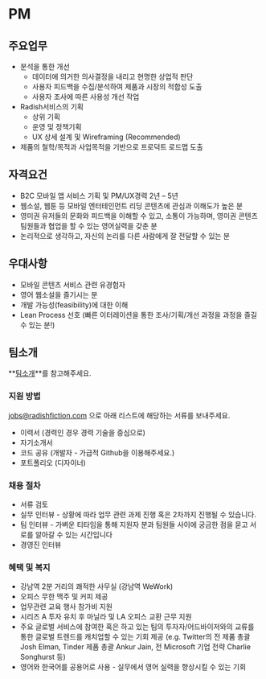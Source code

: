 
# PM

## 주요업무
 
- 분석을 통한 개선
  - 데이터에 의거한 의사결정을 내리고 현명한 상업적 판단
  - 사용자 피드백을 수집/분석하여 제품과 시장의 적합성 도출
  - 사용자 조사에 따른 사용성 개선 작업
- Radish서비스의 기획
  - 상위 기획
  - 운영 및 정책기획
  - UX 상세 설계 및 Wireframing (Recommended) 
- 제품의 철학/목적과 사업목적을 기반으로 프로덕트 로드맵 도출
 
## 자격요건

- B2C 모바일 앱 서비스 기획 및 PM/UX경력 2년 – 5년
- 웹소설, 웹툰 등 모바일 엔터테인먼트 리딩 콘텐츠에 관심과 이해도가 높은 분
- 영미권 유저들의 문화와 피드백을 이해할 수 있고, 소통이 가능하며, 영미권 콘텐츠팀원들과 협업을 할 수 있는 영어실력을 갖춘 분
- 논리적으로 생각하고, 자신의 논리를 다른 사람에게 잘 전달할 수 있는 분

## 우대사항 

- 모바일 콘텐츠 서비스 관련 유경험자
- 영어 웹소설을 즐기시는 분
- 개발 가능성(feasibility)에 대한 이해  
- Lean Process 선호 (빠른 이터레이션을 통한 조사/기획/개선 과정을 과정을 즐길 수 있는 분!)

## 팀소개

**[팀소개](https://github.com/radishmedia/team/blob/master/README.md)**를 참고해주세요.


### 지원 방법

jobs@radishfiction.com 으로 아래 리스트에 해당하는 서류를 보내주세요. 

- 이력서 (경력인 경우 경력 기술을 중심으로)
- 자기소개서
- 코드 공유 (개발자 - 가급적 Github을 이용해주세요.) 
- 포트폴리오 (디자이너)


### 채용 절차

- 서류 검토
- 실무 인터뷰 - 상황에 따라 업무 관련 과제 진행 혹은 2차까지 진행될 수 있습니다.
- 팀 인터뷰 - 가벼운 티타임을 통해 지원자 분과 팀원들 사이에 궁금한 점을 묻고 서로를 알아갈 수 있는 시간입니다
- 경영진 인터뷰


### 혜택 및 복지

- 강남역 2분 거리의 쾌적한 사무실 (강남역 WeWork)
- 오피스 무한 맥주 및 커피 제공
- 업무관련 교육 행사 참가비 지원
- 시리즈 A 투자 유치 후 마닐라 및 LA 오피스 교환 근무 지원
- 주요 글로벌 서비스에 참여한 혹은 하고 있는 팀의 투자자/어드바이저와의 교류를 통한 글로벌 트렌드를 캐치업할 수 있는 기회 제공 (e.g. Twitter의 전 제품 총괄 Josh Elman, Tinder 제품 총괄 Ankur Jain, 전 Microsoft 기업 전략 Charlie Songhurst 등)
- 영어와 한국어를 공용어로 사용 - 실무에서 영어 실력을 향상시킬 수 있는 기회
